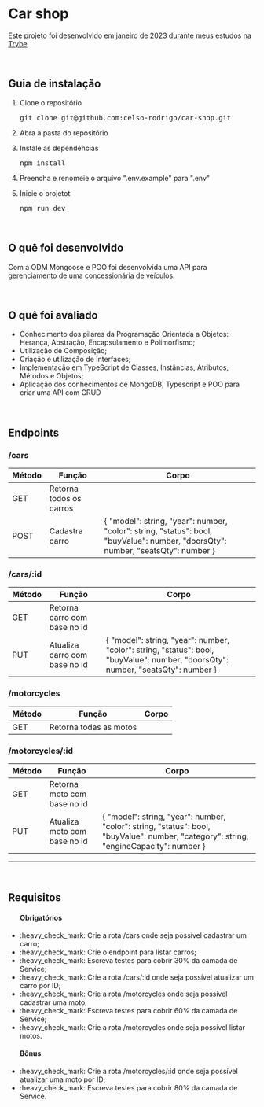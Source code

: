 <h1>Car shop</h1>
<p>Este projeto foi desenvolvido em janeiro de 2023 durante meus estudos na <a href="https://www.betrybe.com/">Trybe</a>.</p>

<br/>

<h2>Guia de instalação</h2> 
<ol>
  <li>
    <p>Clone o repositório</p>
    <pre>git clone git@github.com:celso-rodrigo/car-shop.git</pre>
  </li>
  <li>
    <p>Abra a pasta do repositório</p>
  </li>
  <li>
    <p>Instale as dependências</p>
    <pre>npm install</pre>
  </li>
  <li>
    <p>Preencha e renomeie o arquivo ".env.example" para ".env"</p>
  </li>
  <li>
    <p>Inicie o projetot</p>
    <pre>npm run dev</pre>
  </li>
</ol>

<br/>

<h2>O quê foi desenvolvido</h2>
<p>Com a ODM Mongoose e POO foi desenvolvida uma API para gerenciamento de uma concessionária de veículos.<p>
<br/>
  
<h2>O quê foi avaliado</h2>
<ul>
  <li>Conhecimento dos pilares da Programação Orientada a Objetos: Herança, Abstração, Encapsulamento e Polimorfismo;</li>
  <li>Utilização de Composição;</li>
  <li>Criação e utilização de Interfaces;</li>
  <li>Implementação em TypeScript de Classes, Instâncias, Atributos, Métodos e Objetos;</li>
  <li>Aplicação dos conhecimentos de MongoDB, Typescript e POO para criar uma API com CRUD</li>
</ul>

<br/>

<h2>Endpoints</h2>

<h3>/cars</h3>

| Método | Função | Corpo |
|---|---|---|
|GET| Retorna todos os carros | |
|POST| Cadastra carro | { "model": string, "year": number, "color": string, "status": bool, "buyValue": number, "doorsQty": number, "seatsQty": number } |

<h3>/cars/:id</h3>

| Método | Função | Corpo |
|---|---|---|
|GET| Retorna carro com base no id | |
|PUT| Atualiza carro com base no id | { "model": string, "year": number, "color": string, "status": bool, "buyValue": number, "doorsQty": number, "seatsQty": number } |

<h3>/motorcycles</h3>

| Método | Função | Corpo |
|---|---|---|
|GET| Retorna todas as motos | |

<h3>/motorcycles/:id</h3>

| Método | Função | Corpo |
|---|---|---|
|GET| Retorna moto com base no id | |
|PUT| Atualiza moto com base no id | { "model": string, "year": number, "color": string, "status": bool, "buyValue": number, "category": string, "engineCapacity": number } |

<hr />

<br/>

<h2>Requisitos</h2>
<ul>
  <h4>Obrigatórios</h4>
  <li>:heavy_check_mark:  Crie a rota /cars onde seja possível cadastrar um carro;</li>
  <li>:heavy_check_mark:  Crie o endpoint para listar carros;</li>
  <li>:heavy_check_mark:  Escreva testes para cobrir 30% da camada de Service;</li>
  <li>:heavy_check_mark:  Crie a rota /cars/:id onde seja possível atualizar um carro por ID;</li>
  <li>:heavy_check_mark:  Crie a rota /motorcycles onde seja possível cadastrar uma moto;</li>
  <li>:heavy_check_mark:  Escreva testes para cobrir 60% da camada de Service;</li>
  <li>:heavy_check_mark:  Crie a rota /motorcycles onde seja possível listar motos.</li>
  <h4>Bônus</h4>
  <li>:heavy_check_mark:  Crie a rota /motorcycles/:id onde seja possível atualizar uma moto por ID;</li>
  <li>:heavy_check_mark:  Escreva testes para cobrir 80% da camada de Service.</li>
</ul>

